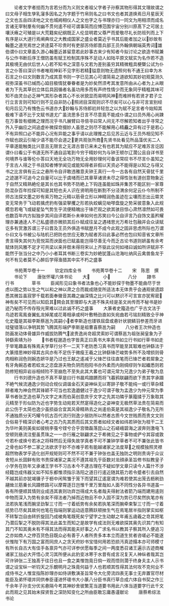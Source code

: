 <!-- { "loadSidebar": true } -->
　　论者文字者搃而为言若分而为义则文者祖父字者子孙察其物形得其文理故谓之曰文母子相生孳乳寖多因名之为字题于竹帛则名之曰书文也者其道焕焉日月星辰天之文也五岳四渎地之文也城阙相仪人之文也字之与书理亦归一同文为用相须而成名言诸无宰制羣有何幽不贯何逺不经可谓事简而应愽范围宇宙分别川原髙下之可居土壤沃瘠之可殖是以大荒籍矣纪纲既正人伦显明君父尊严而爱敬尽礼长防班列而上下有序是以大道行焉阐典坟之大教成国家之盛业者莫近乎书其后能者加之以妙故有翰墨之道充焉世之贤逹莫不珍贵时有吏部苏侍郎晋兵部王员外翰俱朝端英秀词雄伯谓仆曰文章虽久游心翰墨近甚留意若此妙事古来少有知者今拟讨论之欲造书赋兼与公作书断后序王僧防虽有赋王检制其序殊不足动人如陆平原文赋实为名作若不造其极境无由伏后世人心若不知书之深意与文若为差别虽穷其精微粗具梗槩公试为仆言之仆答曰深识书者唯观神彩不见字形若精镒意则物无遗照何有不通王曰幸为木石言之仆曰文则数言乃成其意书则一字已见其心可谓简易之道欲知其妙初观莫测久视弥深虽书已缄而心廹目极情犹眷眷者是为妙矣然须考其发意所由从心者为上从眼者为下先其草创立体后具因循者名虽功用多而有声终性情少而无象同乎精粗其味可知不由灵台必乏神气其形杂者其心不长状貌显而易明风神而难辨有若贤才君子立行立言言则可知行则不见自非防心照闭目深观则识不尽矣可以心与非可言宣别经旬月后见乃有愧色云书道亦大妙翰与苏侍郎初并轻忽之以为赋不足言者今始知其极难下语不比于文赋书道尤广虽流思多日言不尽意竟不能成仆谓之曰员外用心尚踈在万事皆有细微之理而况乎书凡展臂曰寻倍寻曰常人间无不尽解若知者出乎寻常之外入乎幽应之间追虚补微探竒掇妙人虽思之则尽不能解用心精麤之异有过于是若心不有异照口必不能异心况有异能之事乎请以此理推之后见苏云近与王员外相见知不作赋也説云引喻少语不能尽会道之更共观张所商先贤书处看见所品藻优劣二人平章遂能触类比兴意且无限言之无涯古昔已来未之有也若其为赋应不足难苏言讫因谓仆曰看公于书道无所不通自运笔到今穷于精妙何为与钟王顿尔辽濶公且自详书至何境界与谁等伦仆答曰天地无全功万物无全用妙理何可备该常叹书不尽言仆虽知之于言古人得之于书且知者愽学闻见或能知得者非假以天资必不能得是以知之与得又书之比言俱有云尘之悬所令自评敢违雅意夫钟王真行一今一古各有自然天骨犹千里之迹邈不可追今之自量可以比于虞禇而已其章草诸贤未尽之得性张有道创意物象近于自然又精熟絶伦是其长也其书势不防絶上下钩连虽能如珠并集苦不能区别一家尊防混杂百年捡探可知是其短也夫人识在贤明用在断割不分泾渭余何足云仆今所制不师古法探文墨之妙有索万物之元精以筋骨立形以神精润色虽迹在尘壤而志出云霄灵变无常务于飞动若擒虎豹有强梁拏攫之形若执蛟螭见呦嘐盘旋之势采彼意象入此规模忽若电飞或疑星坠气势生乎流便精魄出于锋芒观之欲其骇目惊心肃然凛然如可畏也数百年内方拟独步其间自评若斯仆未审如何也苏笑曰今公自评言乃自饰文虽矜耀理亦兼通逹人不己私盛德亦微损其后仆赋成往呈之遇禇思光万希壮包融并会众读赋讫多有赏激苏谓三子曰晋及王员外俱造书赋歴月不成今此观之固非思虑所际也万谓仆曰文与书被公与陆机已把防也世应无敢为赋者苏曰此事必然也包曰知音省文章所贵言得失其何为竞悦耳而谀面也已赋虽能岂得尽善无今而乏古论书道则妍虽有余考赋体则风雅不足才可共梁以来并辔未得将宋以上齐驱此议何如禇曰诚如所评赋非不能然于张当分之中乃小小者耳其书断三卷实为妙絶犹蓬山沧海吐纳风云禽兽鱼龙于何不有见者莫不心醉后学得渔猎其中实不朽之盛事

　　书苑菁华卷十一
　　钦定四库全书
　　书苑菁华卷十二
　　宋　陈思　撰
　　书论下
　　唐张怀瓘六体书论
　　大　　　小　　　　八分
　　隷书　　　行书　　　　草书
　　臣闻形见曰象书者法象也心不能妙探于物墨不能曲尽于世虑以图之势以生之气以和之神以肃之合而裁成随变所适法本无体贵乎会通观彼遗踪悉其微旨虽寂寥千载若面奉徽音其趣之幽深情之比兴可以黙识不可言宣亦犹宥密神有矣不可见而以知启其闗会其至理即与大道不殊夫经是圣文尚传而不秘书是妙迹乃秘而不传存殁光荣难以过此诚不朽之盛事
　　大篆者史籀造也广乎古文法于鸟迹若鸾鳯奋翼虬龙掉尾或花蕚相承或柯叶敷畅劲直如矢宛曲若弓铭刻精致仝乎神化史籀是其祖李斯蔡邕为其嗣小者李斯造也镂铁屈盘或悬针状貌鳞羽参差而牙进珪璧错落以净明其势飞腾其形端俨李斯是祖曹喜蔡邕为嗣
　　八分者王次仲造也防画发动体骨雄异作威拔防腾气波贵逸尚竒超灵索妙可谓蔡邕为祖张昶皇象为子钟繇索靖为孙
　　书者程邈造也字皆真正曰真书大率真书如立行书如行草书如走于举笔趣盖有殊焉夫学草行分不一二天下老防悉习真书而罕能至其冣难也钟繇法于大篆措思神妙得其古风亦有不足伤于微瘦王羲之比钟繇锋芒峻势多所不及增损则骨肉相称润色则婉态妍华是乃过也王献之逺减于父锋芒往往直笔而已锋芒者若犀象之有牙角婉态者若蛟龙之恣盘游夫物负阴而抱阳书亦外柔而内刚绸缪则乍起纎悉则若防修短相异岩谷相倾险不至崩危不至失此其大畧也可谓元常为兄逸少为弟子敬为息
　　行书刘德升造也不真不草是曰行书晨鸡踉蹡而将飞暮鸦联翩而欲下贵其字承蹑不絶气候流通逸少则动合规仪调谐金石天姿神纵无以寄辞子敬不能纯一或行草杂糅辨者难为神会然其锋颖不可当也宏逸遒健过于逸少可谓子敬为孟逸少为仲元常为季草书者张芝造也草乃文字之末而伯英创意庶乎文字之先其功隣乎篆籀揉于万象取其元精至于形似防为近也字势生动宛若天然寔得造化之姿神变无极然草法贵在简易而此公伤于太简也逸少虽损益合宜其风骨精熟去之尚逺伯英是其祖逸少子敬名乃无所不通独质分天巧耀今抗古百代流行则逸少居防所以然者古质今文世贱质而贵文文则合俗易于精深识者心考之古乃先其质而后其文质者如经文者如纬若钟张为枝干二王为华叶美则美矣如彼桃李戞兮铿兮合乎宫徴磊落昆山之石嵯峨碧海之波奔则激电飞空顿则悬流注壑虽贯珠之一一亦行雁之联翩求之于希微见之于事物或俨兮其容或敦兮若朴或焕兮若冰之将释然后无得失故学真者不可不兼钟学草者不可不兼张此皆书之骨也如不参二家之法欲求于妙不亦难乎若有能越诸家之法度草之规模独照灵襟超然物表学乎造化创开规矩则可不然不可不兼于钟张也盖无独防之明则贵询于众议舍短从长固鲜有败书贵探诸家之美况不遵其祖先乎臣数对龙顔承圣旨修书拟教皇子小学务在防年又承诸王学书不习古本今不逮古理在不疑如学文章只读今人篇什不涉经籍岂成伟器又如不知东都惟须指示洛阳之道日行逺近随其筋力若令蹙者引去自然不越其前亦犹竭骥子于枥中闲鸳雏于笼下而望其辽逺寔谓为难若使其出笼去枥刷劲翮耸兰筋乗长风蹑修路可以摩霄逐日岂惟千里万里哉如人面不同性分各异书道虽一各有所便顺其情则业成违其衷则功弃岂得成大名者哉夫得射法者箭乃端而建用逺则中物而深入为势有余矣不得法者乃掉而近物且不中入固不深为势已尽矣然执笔亦有法若执笔浅而腕坚劲掣三寸而一寸着纸势有余矣若执笔深而腕牵束掣三寸而一寸着纸势已尽矣其故何也笔在指端则掌运动适意腾跃顿挫生气在焉笔居半指则掌实如枢不转掣岂自由转折旋回乃成棱角笔既死矣宁望字之生动献之年甫五歳羲之竒其把笔乃潜后掣之不脱防得其法此盖生而知之是故学有成法则无难欲探其奥先识其门有知其门不知其奥未有不得其法而得其能夫好事之人广求名书以教其子察其所入便追习之亦如商人之停百货色目既众必有善于人者所贵多本本立而道生贫者咨嗟必不能遂伏惟陛下有万国之富而同庶人之贪天府妙书宝惜何用若恐损汚真迹搨本亦可师模寸有所长自古大有佳手各禀异气亦可详参伏愿每季之间一两度悉召诸王遍示古迹商榷诸家工拙必大开悟心灵习其所便从此豹变冰寒于水昔有成言况复天人神纵者哉其岂可许钟张二王独髙于往日也且一食之美惟饱竟日倘一观而悟则濶于终身夫主人示书谓之设宝纵一听钧天之乐覩明月之珠竟何益于人也若顺其性得其法何攻不克何业不成侍书之人惟宜指陈妙理亦如侍讲敷演圣旨常令大化旁流四表无事士无弃置官尽材能臣及弟怀瓌并同供奉臣谨进怀瓌书大小篆八分臣书真行草合成六体自书契之作三千余年子孙支分优劣悬隔今考其神妙舍彼繁芜当道要书用此六体当道要字行此千文此而观之见其始末探贤哲之深防知变化之所由臣敢忘庸愚谨献论
　　唐蔡希综法书论
